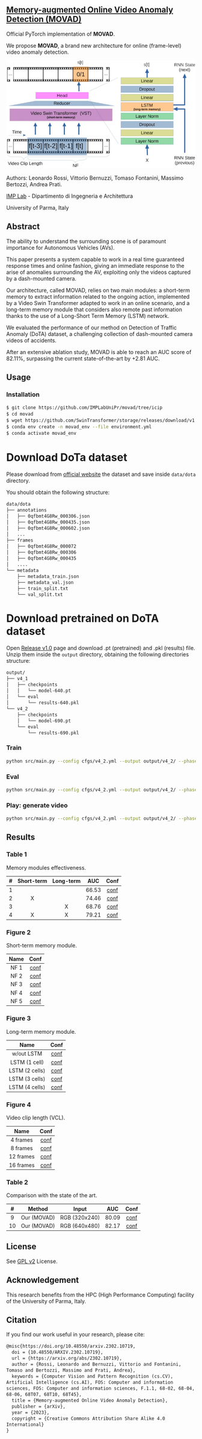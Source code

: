 ## [Memory-augmented Online Video Anomaly Detection (MOVAD)](https://arxiv.org/abs/2302.10719)

Official PyTorch implementation of **MOVAD**.

We propose **MOVAD**, a brand new architecture for online (frame-level) video
anomaly detection.

![MOVAD Architurecture](images/arch.jpg)

Authors: Leonardo Rossi, Vittorio Bernuzzi, Tomaso Fontanini,
         Massimo Bertozzi, Andrea Prati.

[IMP Lab](http://implab.ce.unipr.it/) -
Dipartimento di Ingegneria e Architettura

University of Parma, Italy


## Abstract

The ability to understand the surrounding scene is of paramount importance
for Autonomous Vehicles (AVs).

This paper presents a system capable to work in a real time guaranteed
response times and online fashion, giving an immediate response to the arise
of anomalies surrounding the AV, exploiting only the videos captured by a
dash-mounted camera.

Our architecture, called MOVAD, relies on two main modules:
a short-term memory to extract information related to the ongoing action,
implemented by a Video Swin Transformer adapted to work in an online scenario,
and a long-term memory module that considers also remote past information
thanks to the use of a Long-Short Term Memory (LSTM) network.

We evaluated the performance of our method on Detection of Traffic Anomaly
(DoTA) dataset, a challenging collection of dash-mounted camera videos of
accidents.

After an extensive ablation study, MOVAD is able to reach an AUC score of
82.11%, surpassing the current state-of-the-art by +2.81 AUC.


## Usage

###  Installation
```bash
$ git clone https://github.com/IMPLabUniPr/movad/tree/icip
$ cd movad
$ wget https://github.com/SwinTransformer/storage/releases/download/v1.0.4/swin_base_patch244_window1677_sthv2.pth -O pretrained/swin_base_patch244_window1677_sthv2.pth
$ conda env create -n movad_env --file environment.yml
$ conda activate movad_env
```

# Download DoTa dataset

Please download from [official website](https://github.com/MoonBlvd/Detection-of-Traffic-Anomaly)
the dataset and save inside `data/dota` directory.

You should obtain the following structure:

```
data/dota
├── annotations
│   ├── 0qfbmt4G8Rw_000306.json
│   ├── 0qfbmt4G8Rw_000435.json
│   ├── 0qfbmt4G8Rw_000602.json
│   ...
├── frames
│   ├── 0qfbmt4G8Rw_000072
│   ├── 0qfbmt4G8Rw_000306
│   ├── 0qfbmt4G8Rw_000435
│   .... 
└── metadata
    ├── metadata_train.json
    ├── metadata_val.json
    ├── train_split.txt
    └── val_split.txt
```

# Download pretrained on DoTA dataset

Open [Release v1.0](https://github.com/IMPLabUniPr/movad/releases/tag/v1.0)
page and download .pt (pretrained) and .pkl (results) file.
Unzip them inside the `output` directory, obtaining the following directories
structure:

```
output/
├── v4_1
│   ├── checkpoints
│   │   └── model-640.pt
│   └── eval
│       └── results-640.pkl
└── v4_2
    ├── checkpoints
    │   └── model-690.pt
    └── eval
        └── results-690.pkl
```

### Train
```bash
python src/main.py --config cfgs/v4_2.yml --output output/v4_2/ --phase train --epochs 1000 --epoch -1
```

### Eval
```bash
python src/main.py --config cfgs/v4_2.yml --output output/v4_2/ --phase test --epoch 690
```

### Play: generate video
```bash
python src/main.py --config cfgs/v4_2.yml --output output/v4_2/ --phase play --epoch 690
```

## Results

### Table 1

Memory modules effectiveness.

| # | Short-term | Long-term | AUC | Conf |
|:---:|:---:|:---:|:---:|:---:|
| 1 |   |   | 66.53 | [conf](cfgs/v0_1.yml) |
| 2 | X |   | 74.46 | [conf](cfgs/v2_3.yml) |
| 3 |   | X | 68.76 | [conf](cfgs/v1_1.yml) |
| 4 | X | X | 79.21 | [conf](cfgs/v1_3.yml) |

### Figure 2

Short-term memory module.

| Name | Conf |
|:---:|:---:|
| NF 1 | [conf](cfgs/v1_1.yml) |
| NF 2 | [conf](cfgs/v1_2.yml) |
| NF 3 | [conf](cfgs/v1_3.yml) |
| NF 4 | [conf](cfgs/v1_4.yml) |
| NF 5 | [conf](cfgs/v1_5.yml) |

### Figure 3

Long-term memory module.

| Name | Conf |
|:---:|:---:|
| w/out LSTM     | [conf](cfgs/v2_1.yml) |
| LSTM (1 cell)  | [conf](cfgs/v2_2.yml) |
| LSTM (2 cells) | [conf](cfgs/v1_3.yml) |
| LSTM (3 cells) | [conf](cfgs/v2_3.yml) |
| LSTM (4 cells) | [conf](cfgs/v2_4.yml) |

### Figure 4

Video clip length (VCL).

| Name | Conf |
|:---:|:---:|
| 4 frames  | [conf](cfgs/v3_1.yml) |
| 8 frames  | [conf](cfgs/v1_3.yml) |
| 12 frames | [conf](cfgs/v3_2.yml) |
| 16 frames | [conf](cfgs/v3_3.yml) |

### Table 2

Comparison with the state of the art.

| # | Method | Input | AUC | Conf |
|:---:|:---:|:---:|:---:|:---:|
| 9  | Our (MOVAD) | RGB (320x240) | 80.09 | [conf](cfgs/v4_1.yml) |
| 10 | Our (MOVAD) | RGB (640x480) | 82.17 | [conf](cfgs/v4_2.yml) |

## License

See [GPL v2](./LICENSE) License.

## Acknowledgement

This research benefits from the HPC (High Performance Computing) facility
of the University of Parma, Italy.

## Citation
If you find our work useful in your research, please cite:

```
@misc{https://doi.org/10.48550/arxiv.2302.10719,
  doi = {10.48550/ARXIV.2302.10719},
  url = {https://arxiv.org/abs/2302.10719},
  author = {Rossi, Leonardo and Bernuzzi, Vittorio and Fontanini, Tomaso and Bertozzi, Massimo and Prati, Andrea},
  keywords = {Computer Vision and Pattern Recognition (cs.CV), Artificial Intelligence (cs.AI), FOS: Computer and information sciences, FOS: Computer and information sciences, F.1.1, 68-02, 68-04, 68-06, 68T07, 68T10, 68T45},
  title = {Memory-augmented Online Video Anomaly Detection},
  publisher = {arXiv},
  year = {2023},
  copyright = {Creative Commons Attribution Share Alike 4.0 International}
}
```
